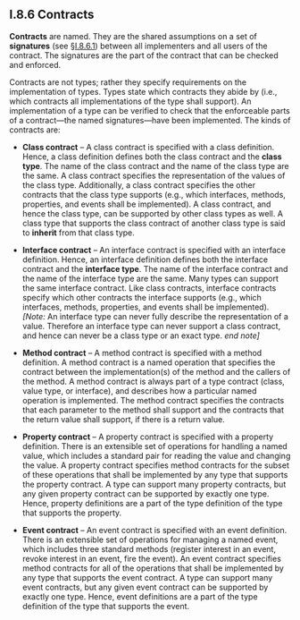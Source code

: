 ## I.8.6 Contracts

**Contracts** are named. They are the shared assumptions on a set of **signatures** (see §[I.8.6.1](i.8.6.1-signatures.md)) between all implementers and all users of the contract. The signatures are the part of the contract that can be checked and enforced.

Contracts are not types; rather they specify requirements on the implementation of types. Types state which contracts they abide by (i.e., which contracts all implementations of the type shall support). An implementation of a type can be verified to check that the enforceable parts of a contract—the named signatures—have been implemented. The kinds of contracts are:

 * **Class contract** &ndash; A class contract is specified with a class definition. Hence, a class definition defines both the class contract and the **class type**. The name of the class contract and the name of the class type are the same. A class contract specifies the representation of the values of the class type. Additionally, a class contract specifies the other contracts that the class type supports (e.g., which interfaces, methods, properties, and events shall be implemented). A class contract, and hence the class type, can be supported by other class types as well. A class type that supports the class contract of another class type is said to **inherit** from that class type.

 * **Interface contract** &ndash; An interface contract is specified with an interface definition. Hence, an interface definition defines both the interface contract and the **interface type**. The name of the interface contract and the name of the interface type are the same. Many types can support the same interface contract. Like class contracts, interface contracts specify which other contracts the interface supports (e.g., which interfaces, methods, properties, and events shall be implemented). _[Note:_ An interface type can never fully describe the representation of a value. Therefore an interface type can never support a class contract, and hence can never be a class type or an exact type. _end note]_

 * **Method contract** &ndash; A method contract is specified with a method definition. A method contract is a named operation that specifies the contract between the implementation(s) of the method and the callers of the method. A method contract is always part of a type contract (class, value type, or interface), and describes how a particular named operation is implemented. The method contract specifies the contracts that each parameter to the method shall support and the contracts that the return value shall support, if there is a return value.

 * **Property contract** &ndash; A property contract is specified with a property definition. There is an extensible set of operations for handling a named value, which includes a standard pair for reading the value and changing the value. A property contract specifies method contracts for the subset of these operations that shall be implemented by any type that supports the property contract. A type can support many property contracts, but any given property contract can be supported by exactly one type. Hence, property definitions are a part of the type definition of the type that supports the property.

 * **Event contract** &ndash; An event contract is specified with an event definition. There is an extensible set of operations for managing a named event, which includes three standard methods (register interest in an event, revoke interest in an event, fire the event). An event contract specifies method contracts for all of the operations that shall be implemented by any type that supports the event contract. A type can support many event contracts, but any given event contract can be supported by exactly one type. Hence, event definitions are a part of the type definition of the type that supports the event.
